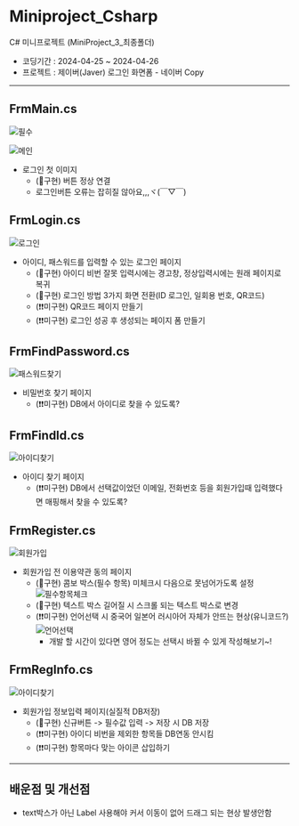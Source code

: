 # Miniproject_Csharp
C# 미니프로젝트 (MiniProject_3_최종폴더)

* 코딩기간 : 2024-04-25 ~ 2024-04-26
* 프로젝트 : 제이버(Javer) 로그인 화면폼 - 네이버 Copy 

---------------------------------------------------------------

## FrmMain.cs 
![필수](https://github.com/hyeily0627/Miniproject_Csharp/assets/156732476/ade16d5a-cde6-4984-9b5d-26b8fa108909)

![메인](https://raw.githubusercontent.com/hyeily0627/Miniproject_Csharp/main/images/FrmMain.png)
- 로그인 첫 이미지 
    - (🚨구현) 버튼 정상 연결
    - 로그인버튼 오류는 잡히질 않아요,,,ヾ(￣▽￣) 

## FrmLogin.cs
![로그인](https://raw.githubusercontent.com/hyeily0627/Miniproject_Csharp/main/images/FrmLogin.png)
- 아이디, 패스워드를 입력할 수 있는 로그인 페이지 
    - (🚨구현) 아이디 비번 잘못 입력시에는 경고창, 정상입력시에는 원래 페이지로 복귀
    - (🚨구현) 로그인 방법 3가지 화면 전환(ID 로그인, 일회용 번호, QR코드)
    - (❗❗미구현) QR코드 페이지 만들기
    - (❗❗미구현) 로그인 성공 후 생성되는 페이지 폼 만들기

## FrmFindPassword.cs
![패스워드찾기](https://raw.githubusercontent.com/hyeily0627/Miniproject_Csharp/main/images/FrmFindPassword.png)
- 비밀번호 찾기 페이지 
    - (❗❗미구현) DB에서 아이디로 찾을 수 있도록?

## FrmFindId.cs
![아이디찾기](https://raw.githubusercontent.com/hyeily0627/Miniproject_Csharp/main/images/FrmFindId.png)
- 아이디 찾기 페이지 
    - (❗❗미구현) DB에서 선택값이었던 이메일, 전화번호 등을 회원가입때 입력했다면 매핑해서 찾을 수 있도록?

## FrmRegister.cs
![회원가입](https://raw.githubusercontent.com/hyeily0627/Miniproject_Csharp/main/images/FrmRegister.png)
- 회원가입 전 이용약관 동의 페이지 
    - (🚨구현) 콤보 박스(필수 항목) 미체크시 다음으로 못넘어가도록 설정
        ![필수항목체크](https://raw.githubusercontent.com/hyeily0627/Miniproject_Csharp/main/images/필수.png)
    - (🚨구현) 텍스트 박스 길어질 시 스크롤 되는 텍스트 박스로 변경
    - (❗❗미구현) 언어선택 시 중국어 일본어 러시아어 자체가 안뜨는 현상(유니코드?)
         ![언어선택](https://raw.githubusercontent.com/hyeily0627/Miniproject_Csharp/main/images/언어.png) 
        - 개발 할 시간이 있다면 영어 정도는 선택시 바뀔 수 있게 작성해보기~! 

## FrmRegInfo.cs
![아이디찾기](https://raw.githubusercontent.com/hyeily0627/Miniproject_Csharp/main/images/FrmRegInfo.png)
- 회원가입 정보입력 페이지(실질적 DB저장)
    - (🚨구현) 신규버튼 -> 필수값 입력 -> 저장 시 DB 저장 
    - (❗❗미구현) 아이디 비번을 제외한 항목들 DB연동 안시킴 
    - (❗❗미구현) 항목마다 맞는 아이콘 삽입하기 

---------------------------------------------------------------------

## 배운점 및 개선점 
- text박스가 아닌 Label 사용해야 커서 이동이 없어 드래그 되는 현상 발생안함 
